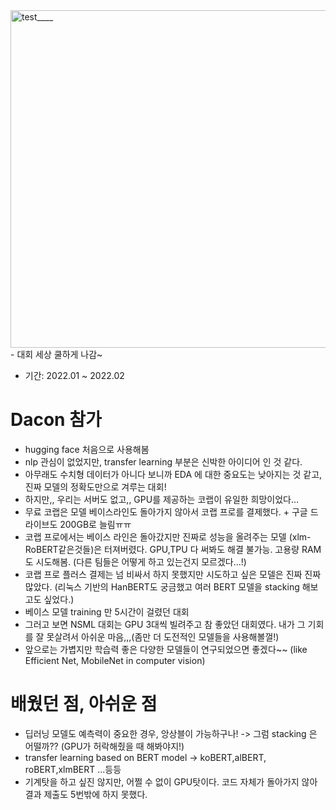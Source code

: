 <img width="540" alt="test____" src="https://user-images.githubusercontent.com/77769026/157399666-55f09337-af92-4882-ba44-48e892c744a9.png">
- 대회 세상 쿨하게 나감~

- 기간: 2022.01 ~ 2022.02

# Dacon 참가
- hugging face 처음으로 사용해봄
- nlp 관심이 없었지만, transfer learning 부분은 신박한 아이디어 인 것 같다.
- 아무래도 수치형 데이터가 아니다 보니까 EDA 에 대한 중요도는 낮아지는 것 같고, 진짜 모델의 정확도만으로 겨루는 대회!
- 하지만,, 우리는 서버도 없고,, GPU를 제공하는 코랩이 유일한 희망이었다...
- 무료 코랩은 모델 베이스라인도 돌아가지 않아서 코랩 프로를 결제했다. + 구글 드라이브도 200GB로 늘림ㅠㅠ 
- 코랩 프로에서는 베이스 라인은 돌아갔지만 진짜로 성능을 올려주는 모델 (xlm-RoBERT같은것들)은 터져버렸다. GPU,TPU 다 써봐도 해결 불가능. 고용량 RAM도 시도해봄. (다른 팀들은 어떻게 하고 있는건지 모르겠다...!)
- 코랩 프로 플러스 결제는 넘 비싸서 하지 못했지만 시도하고 싶은 모델은 진짜 진짜 많았다. (리눅스 기반의 HanBERT도 궁금했고 여러 BERT 모델을 stacking 해보고도 싶었다.)
- 베이스 모델 training 만 5시간이 걸렸던 대회
- 그러고 보면 NSML 대회는 GPU 3대씩 빌려주고 참 좋았던 대회였다. 내가 그 기회를 잘 못살려서 아쉬운 마음,,,(좀만 더 도전적인 모델들을 사용해볼껄!)
- 앞으로는 가볍지만 학습력 좋은 다양한 모델들이 연구되었으면 좋겠다~~ (like Efficient Net, MobileNet in computer vision)

# 배웠던 점, 아쉬운 점
- 딥러닝 모델도 예측력이 중요한 경우, 앙상블이 가능하구나! -> 그럼 stacking 은 어떨까?? (GPU가 허락해줬을 때 해봐야지!)
- transfer learning based on BERT model -> koBERT,alBERT, roBERT,xlmBERT ...등등
- 기계탓을 하고 싶진 않지만, 어쩔 수 없이 GPU탓이다. 코드 자체가 돌아가지 않아 결과 제출도 5번밖에 하지 못했다. 

